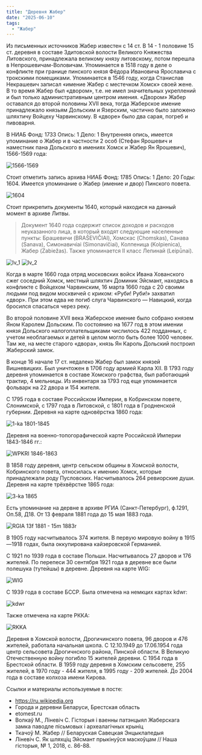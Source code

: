 ```yaml
---
title: "Деревня Жабер"
date: "2025-06-10"
tags: 
  - "Жабер"
---
```


Из письменных источников Жабер известен с 14 ст. В 14 - 1 половине 15 ст. деревня в составе Здитовской волости Великого Княжества Литовского, принадлежала великому князу литовскому, потом перешла в Непрошевичам-Воловичам. Упоминается в 1518 году в деле о конфликте при границе пинского князя Фёдора Ивановича Ярославича с трокскими помещиками. Упоминается в 1546 году, когда Станислав Некрашевич записал «имение Жабер с местечком Хомск» своей жене. В то время Жабер был «двором», т.е. не имел значительных укреплений и был только административным центром имения. «Двором» Жабер оставался до второй половины XVII века, тогда Жаберское имение принадлежало князьям Дольским и Язерским, частично было заложено шляхтичу Войцеху Чарвинскому. В «дворе» было два сарая, погреб и пивоварня.

В НИАБ Фонд: 1733 Опись: 1 Дело: 1 Внутренняя опись, имеется упоминание о Жабер и в частности 2 особ (Стефан Ярошевич и наместник пана Дольского в имениях Хомск и Жабер Ян Ярошевич), 1566-1569 года:

![1566-1569](https://github.com/user-attachments/assets/193a6df6-2e82-41cf-8fb4-bf16a29aa4e5)

Стоит отметить запись архива НИАБ Фонд: 1785 Опись: 1 Дело: 20 Годы: 1604. Имеется упоминание о Жабер (имение и двор) Пинского повета.

![1604](https://github.com/user-attachments/assets/d4c6c038-f874-4877-b015-451c1a794d27)

Стоит прикрепить документы 1640, который находися на данный момент в архиве Литвы.
> Документ 1640 года содержит список доходов и расходов неуказанного лица, в который входят следующие населенные пункты: Брашевичи (BRAŠEVIČIAI), Хомскас (Chomskas), Санава (Sanava), Симонавичiai (Simonavičiai), Колпеница (Kolpienica), Жабер (Zabiežas). Также упоминается II класс Лепинай (Leipūnai).

![lv_1](https://github.com/user-attachments/assets/79a92dc1-d132-4fa1-a768-14338ccb06d7)
![lv_2](https://github.com/user-attachments/assets/5f342706-8ecd-4646-be95-ecc300e3960c)

Когда в марте 1660 года отряд московских войск Ивана Хованского сжег соседний Хомск, местный шляхтич Доминик Эйсмант, находясь в конфликте с Войцехом Чарвинским, 16 марта 1660 года с 20 своими людьми под видом москвичей с криком: «Руби! Руби!» захватил «двор». При этом едва не погиб слуга Чарвинского — Навицкий, когда бросился спасаться через реку.

Во второй половине XVII века Жаберское имение было собрано князем Яном Каролем Дольским. По состоянию на 1677 год в этом имении князя Дольского налогоплательщиками числилось 422 подданных, с учетом необлагаемых и детей в целом могло быть более 1000 человек.
Там же, на месте старого «двора», князь Ян Кароль Дольский построил Жаберский замок.

В конце 16 начале 17 ст. недалеко Жабер был замок князей Вишневицких. Был уничтожен в 1706 году армией Карла XII. В 1793 году деревня упоминается в составе Хомского графства, был работающий трактир, 4 мельницы. Из инвентаря за 1793 год еще упоминается фольварк на 22 двора и 154 жителя. 

С 1795 года в составе Российском Империи, в Кобринском повете, Слонимской, с 1797 года в Литовской, с 1801 года в Гродненской губернии. Деревня на карте одновёрстка  1860 года:

![1-ka 1801-1845](https://github.com/user-attachments/assets/7be2d6d7-d657-4ffe-960f-557478b2fbae)

Деревня на военно-топогорафической карте Российской Империи 1843-1846 гг.:

![WPKRI 1846-1863](https://github.com/user-attachments/assets/709beeea-1727-4561-b1fd-5830250c57e9)

В 1858 году деревня, центр сельском общины в Хомской волости, Кобринского повета, относилась к имению Хомск, которые принадлежали роду Пусловских. Насчитывалось 264 ревиорские души. Деревня на карте трёхвёрстке 1865 года:

![3-ka 1865](https://github.com/user-attachments/assets/a27bfefe-bbec-46c0-a62d-8da76ede3a8f)

Есть упоминание на дервне в архиве РГИА (Санкт-Петербург), ф.1291, Оп.58, Д18. От 13 февраля 1881 года до  15 мая 1883 года.

![RGIA 13f 1881 - 15m 1883r](https://github.com/user-attachments/assets/fc1910a8-e78e-4cc4-8a9f-a380ca41de06)

В 1905 году насчитывалось 374 жителя. В первую мировую войну в 1915—1918 годах, была оккупирована кайзеровской Германией.

С 1921 по 1939 года в составе Польши. Насчитывалось 27 дворов и 176 жителей. По перепеси 30 сентября 1921 года в деревне все были полешука (тутейшы) в деревне. Деревня на карте WIG:

![WIG](https://github.com/user-attachments/assets/fb6a2f34-b33d-4235-a9c9-df6aeb1020f2)

С 1939 года в составе БССР. Была отмечена на немкцих картах kdwr:

![kdwr](https://github.com/user-attachments/assets/d21d3005-068d-4d5a-8f01-ac6541cf29e6)

Также отмечена на карте РККА:

![RKKA](https://github.com/user-attachments/assets/473ad225-4536-4daa-9947-ee7d9c2a072f)

Деревня в Хомской волости, Дрогичинского повета, 96 дворов и 476 жителей, работала начальная школа. С 12.10.1949 до 17.06.1954 года центр сельсовета Дрогичнского района, Пинской области. В Великую Отечественную войну погибло 15 жителей деревни. С 1954 года в Брестской области. В 1959 году деревня в Хомским сельсовете, 255 жителей, в 1970 году - 444 жителя, в 1995 году - 209 жителей. До 2004 года в составе колхоза имени Кирова. 

Ссылки и материалы используемые в посте:
- https://ru.wikipedia.org
- Города и деревни Беларуси, Брестская область
- etomest.ru
- Волкаў М., Ліневіч С. Гісторыя і ваенны патэнцыял Жаберскага замка паводле пісьмовых і археалагічных крыніц
- Ткачоў М. Жабер // Беларуская Савецкая Энцыклапедыя
- Ліневіч С. Як шляхціц Эйсмант прыкінуўся маскоўцам // Наша гісторыя, № 1, 2018, с. 86-88.
